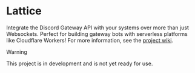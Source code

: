 # Lattice

Integrate the Discord Gateway API with your systems over more than just Websockets. Perfect for building gateway bots with serverless platforms like Cloudflare Workers! For more information, see the [project wiki](https://github.com/leymbda/Lattice/wiki).

> [!WARNING]
> This project is in development and is not yet ready for use.
